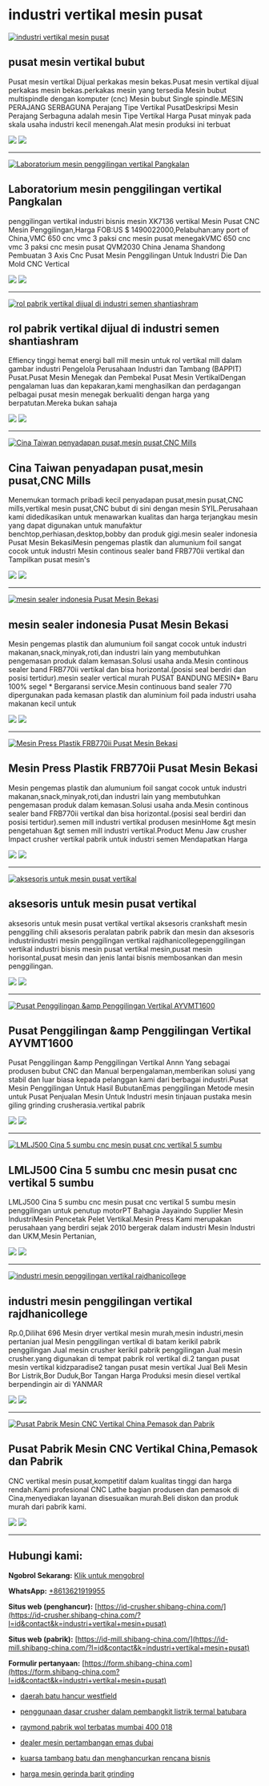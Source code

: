 # industri vertikal mesin pusat

<a href="https://swt.shibang-china.com/?l=id&img&k=industri+vertikal+mesin+pusat" target="_blank">![industri vertikal mesin pusat](http://static.shibang-china.com/all-800x300/584.jpg)</a>

## pusat mesin vertikal bubut
Pusat mesin vertikal Dijual perkakas mesin bekas.Pusat mesin vertikal dijual perkakas mesin bekas.perkakas mesin yang tersedia Mesin bubut multispindle dengan komputer (cnc) Mesin bubut Single spindle.MESIN PERAJANG SERBAGUNA Perajang Tipe Vertikal PusatDeskripsi Mesin Perajang Serbaguna adalah mesin Tipe Vertikal Harga Pusat minyak pada skala usaha industri kecil menengah.Alat mesin produksi ini terbuat


<a href="https://whatsapp.shibangsoft.com/WhatsApp.php" target="_blank" title="WhatsApp">![](http://static.shibang-china.com/icon/whatsapp.png)</a> <a href="https://swt.shibang-china.com/?l=id&icon&k=industri+vertikal+mesin+pusat" target="_blank">![](http://static.shibang-china.com/icon/chat-id.png)</a>

---

<a href="https://swt.shibang-china.com/?l=id&img&k=industri+vertikal+mesin+pusat" target="_blank">![Laboratorium mesin penggilingan vertikal Pangkalan](http://static.shibang-china.com/all-800x300/402.jpg)</a>

## Laboratorium mesin penggilingan vertikal Pangkalan
penggilingan vertikal industri bisnis mesin XK7136 vertikal Mesin Pusat CNC Mesin Penggilingan,Harga FOB:US $ 1490022000,Pelabuhan:any port of China,VMC 650 cnc vmc 3 paksi cnc mesin pusat menegakVMC 650 cnc vmc 3 paksi cnc mesin pusat QVM2030 China Jenama Shandong Pembuatan 3 Axis Cnc Pusat Mesin Penggilingan Untuk Industri Die Dan Mold CNC Vertical


<a href="https://whatsapp.shibangsoft.com/WhatsApp.php" target="_blank" title="WhatsApp">![](http://static.shibang-china.com/icon/whatsapp.png)</a> <a href="https://swt.shibang-china.com/?l=id&icon&k=industri+vertikal+mesin+pusat" target="_blank">![](http://static.shibang-china.com/icon/chat-id.png)</a>

---

<a href="https://swt.shibang-china.com/?l=id&img&k=industri+vertikal+mesin+pusat" target="_blank">![rol pabrik vertikal dijual di industri semen shantiashram](http://static.shibang-china.com/all-800x300/142.jpg)</a>

## rol pabrik vertikal dijual di industri semen shantiashram
Effiency tinggi hemat energi ball mill mesin untuk rol vertikal mill dalam gambar industri Pengelola Perusahaan Industri dan Tambang (BAPPIT) Pusat.Pusat Mesin Menegak dan Pembekal Pusat Mesin VertikalDengan pengalaman luas dan kepakaran,kami menghasilkan dan perdagangan pelbagai pusat mesin menegak berkualiti dengan harga yang berpatutan.Mereka bukan sahaja


<a href="https://whatsapp.shibangsoft.com/WhatsApp.php" target="_blank" title="WhatsApp">![](http://static.shibang-china.com/icon/whatsapp.png)</a> <a href="https://swt.shibang-china.com/?l=id&icon&k=industri+vertikal+mesin+pusat" target="_blank">![](http://static.shibang-china.com/icon/chat-id.png)</a>

---

<a href="https://swt.shibang-china.com/?l=id&img&k=industri+vertikal+mesin+pusat" target="_blank">![Cina Taiwan penyadapan pusat,mesin pusat,CNC Mills](http://static.shibang-china.com/all-800x300/905.jpg)</a>

## Cina Taiwan penyadapan pusat,mesin pusat,CNC Mills
Menemukan tormach pribadi kecil penyadapan pusat,mesin pusat,CNC mills,vertikal mesin pusat,CNC bubut di sini dengan mesin SYIL.Perusahaan kami didedikasikan untuk menawarkan kualitas dan harga terjangkau mesin yang dapat digunakan untuk manufaktur benchtop,perhiasan,desktop,bobby dan produk gigi.mesin sealer indonesia Pusat Mesin BekasiMesin pengemas plastik dan alumunium foil sangat cocok untuk industri Mesin continous sealer band FRB770ii vertikal dan Tampilkan pusat mesin's


<a href="https://whatsapp.shibangsoft.com/WhatsApp.php" target="_blank" title="WhatsApp">![](http://static.shibang-china.com/icon/whatsapp.png)</a> <a href="https://swt.shibang-china.com/?l=id&icon&k=industri+vertikal+mesin+pusat" target="_blank">![](http://static.shibang-china.com/icon/chat-id.png)</a>

---

<a href="https://swt.shibang-china.com/?l=id&img&k=industri+vertikal+mesin+pusat" target="_blank">![mesin sealer indonesia Pusat Mesin Bekasi](http://static.shibang-china.com/all-800x300/5.jpg)</a>

## mesin sealer indonesia Pusat Mesin Bekasi
Mesin pengemas plastik dan alumunium foil sangat cocok untuk industri makanan,snack,minyak,roti,dan industri lain yang membutuhkan pengemasan produk dalam kemasan.Solusi usaha anda.Mesin continous sealer band FRB770ii vertikal dan bisa horizontal.(posisi seal berdiri dan posisi tertidur).mesin sealer vertical murah PUSAT BANDUNG MESIN* Baru 100% segel * Bergaransi service.Mesin continuous band sealer 770 dipergunakan pada kemasan plastik dan aluminium foil pada industri usaha makanan kecil untuk


<a href="https://whatsapp.shibangsoft.com/WhatsApp.php" target="_blank" title="WhatsApp">![](http://static.shibang-china.com/icon/whatsapp.png)</a> <a href="https://swt.shibang-china.com/?l=id&icon&k=industri+vertikal+mesin+pusat" target="_blank">![](http://static.shibang-china.com/icon/chat-id.png)</a>

---

<a href="https://swt.shibang-china.com/?l=id&img&k=industri+vertikal+mesin+pusat" target="_blank">![Mesin Press Plastik FRB770ii Pusat Mesin Bekasi](http://static.shibang-china.com/all-800x300/879.jpg)</a>

## Mesin Press Plastik FRB770ii Pusat Mesin Bekasi
Mesin pengemas plastik dan alumunium foil sangat cocok untuk industri makanan,snack,minyak,roti,dan industri lain yang membutuhkan pengemasan produk dalam kemasan.Solusi usaha anda.Mesin continous sealer band FRB770ii vertikal dan bisa horizontal.(posisi seal berdiri dan posisi tertidur).semen mill industri vertikal produsen mesinHome &gt mesin pengetahuan &gt semen mill industri vertikal.Product Menu Jaw crusher Impact crusher vertikal pabrik untuk industri semen Mendapatkan Harga


<a href="https://whatsapp.shibangsoft.com/WhatsApp.php" target="_blank" title="WhatsApp">![](http://static.shibang-china.com/icon/whatsapp.png)</a> <a href="https://swt.shibang-china.com/?l=id&icon&k=industri+vertikal+mesin+pusat" target="_blank">![](http://static.shibang-china.com/icon/chat-id.png)</a>

---

<a href="https://swt.shibang-china.com/?l=id&img&k=industri+vertikal+mesin+pusat" target="_blank">![aksesoris untuk mesin pusat vertikal](http://static.shibang-china.com/all-800x300/351.jpg)</a>

## aksesoris untuk mesin pusat vertikal
aksesoris untuk mesin pusat vertikal vertikal aksesoris crankshaft mesin penggiling chili aksesoris peralatan pabrik pabrik dan mesin dan aksesoris industriindustri mesin penggilingan vertikal rajdhanicollegepenggilingan vertikal industri bisnis mesin pusat vertikal mesin,pusat mesin horisontal,pusat mesin dan jenis lantai bisnis membosankan dan mesin penggilingan.


<a href="https://whatsapp.shibangsoft.com/WhatsApp.php" target="_blank" title="WhatsApp">![](http://static.shibang-china.com/icon/whatsapp.png)</a> <a href="https://swt.shibang-china.com/?l=id&icon&k=industri+vertikal+mesin+pusat" target="_blank">![](http://static.shibang-china.com/icon/chat-id.png)</a>

---

<a href="https://swt.shibang-china.com/?l=id&img&k=industri+vertikal+mesin+pusat" target="_blank">![Pusat Penggilingan &amp Penggilingan Vertikal AYVMT1600](http://static.shibang-china.com/all-800x300/1122.jpg)</a>

## Pusat Penggilingan &amp Penggilingan Vertikal AYVMT1600
Pusat Penggilingan &amp Penggilingan Vertikal Annn Yang sebagai produsen bubut CNC dan Manual berpengalaman,memberikan solusi yang stabil dan luar biasa kepada pelanggan kami dari berbagai industri.Pusat Mesin Penggilingan Untuk Hasil BubutanEmas penggilingan Metode mesin untuk Pusat Penjualan Mesin Untuk Industri mesin tinjauan pustaka mesin giling grinding crusherasia.vertikal pabrik


<a href="https://whatsapp.shibangsoft.com/WhatsApp.php" target="_blank" title="WhatsApp">![](http://static.shibang-china.com/icon/whatsapp.png)</a> <a href="https://swt.shibang-china.com/?l=id&icon&k=industri+vertikal+mesin+pusat" target="_blank">![](http://static.shibang-china.com/icon/chat-id.png)</a>

---

<a href="https://swt.shibang-china.com/?l=id&img&k=industri+vertikal+mesin+pusat" target="_blank">![LMLJ500 Cina 5 sumbu cnc mesin pusat cnc vertikal 5 sumbu](http://static.shibang-china.com/all-800x300/1077.jpg)</a>

## LMLJ500 Cina 5 sumbu cnc mesin pusat cnc vertikal 5 sumbu
LMLJ500 Cina 5 sumbu cnc mesin pusat cnc vertikal 5 sumbu mesin penggilingan untuk penutup motorPT Bahagia Jayaindo Supplier Mesin IndustriMesin Pencetak Pelet Vertikal.Mesin Press Kami merupakan perusahaan yang berdiri sejak 2010 bergerak dalam industri Mesin Industri dan UKM,Mesin Pertanian,


<a href="https://whatsapp.shibangsoft.com/WhatsApp.php" target="_blank" title="WhatsApp">![](http://static.shibang-china.com/icon/whatsapp.png)</a> <a href="https://swt.shibang-china.com/?l=id&icon&k=industri+vertikal+mesin+pusat" target="_blank">![](http://static.shibang-china.com/icon/chat-id.png)</a>

---

<a href="https://swt.shibang-china.com/?l=id&img&k=industri+vertikal+mesin+pusat" target="_blank">![industri mesin penggilingan vertikal rajdhanicollege](http://static.shibang-china.com/all-800x300/813.jpg)</a>

## industri mesin penggilingan vertikal rajdhanicollege
Rp.0,Dilihat 696 Mesin dryer vertikal mesin murah,mesin industri,mesin pertanian jual Mesin penggilingan vertikal di batam kerikil pabrik penggilingan Jual mesin crusher kerikil pabrik penggilingan Jual mesin crusher.yang digunakan di tempat pabrik rol vertikal di.2 tangan pusat mesin vertikal kidzparadise2 tangan pusat mesin vertikal Jual Beli Mesin Bor Listrik,Bor Duduk,Bor Tangan Harga Produksi mesin diesel vertikal berpendingin air di YANMAR


<a href="https://whatsapp.shibangsoft.com/WhatsApp.php" target="_blank" title="WhatsApp">![](http://static.shibang-china.com/icon/whatsapp.png)</a> <a href="https://swt.shibang-china.com/?l=id&icon&k=industri+vertikal+mesin+pusat" target="_blank">![](http://static.shibang-china.com/icon/chat-id.png)</a>

---

<a href="https://swt.shibang-china.com/?l=id&img&k=industri+vertikal+mesin+pusat" target="_blank">![Pusat Pabrik Mesin CNC Vertikal China,Pemasok dan Pabrik](http://static.shibang-china.com/all-800x300/784.jpg)</a>

## Pusat Pabrik Mesin CNC Vertikal China,Pemasok dan Pabrik
CNC vertikal mesin pusat,kompetitif dalam kualitas tinggi dan harga rendah.Kami profesional CNC Lathe bagian produsen dan pemasok di Cina,menyediakan layanan disesuaikan murah.Beli diskon dan produk murah dari pabrik kami.

<a href="https://whatsapp.shibangsoft.com/WhatsApp.php" target="_blank" title="WhatsApp">![](http://static.shibang-china.com/icon/whatsapp.png)</a> <a href="https://swt.shibang-china.com/?l=id&icon&k=industri+vertikal+mesin+pusat" target="_blank">![](http://static.shibang-china.com/icon/chat-id.png)</a>

---
## Hubungi kami:

**Ngobrol Sekarang:** [Klik untuk mengobrol](https://swt.shibang-china.com?l=id&contact&k=industri+vertikal+mesin+pusat)

**WhatsApp:**  [+8613621919955](https://whatsapp.shibangsoft.com/WhatsApp.php)

**Situs web (penghancur):** [https://id-crusher.shibang-china.com/](https://id-crusher.shibang-china.com/?l=id&contact&k=industri+vertikal+mesin+pusat)

**Situs web (pabrik):** [https://id-mill.shibang-china.com/](https://id-mill.shibang-china.com/?l=id&contact&k=industri+vertikal+mesin+pusat)

**Formulir pertanyaan:** [https://form.shibang-china.com](https://form.shibang-china.com?l=id&contact&k=industri+vertikal+mesin+pusat)

* [daerah batu hancur westfield](../19/daerah%20batu%20hancur%20westfield.md)

* [penggunaan dasar crusher dalam pembangkit listrik termal batubara](../18/penggunaan%20dasar%20crusher%20dalam%20pembangkit%20listrik%20termal%20batubara.md)

* [raymond pabrik wol terbatas mumbai 400 018](../27/raymond%20pabrik%20wol%20terbatas%20mumbai%20400%20018.md)

* [dealer mesin pertambangan emas dubai](../20/dealer%20mesin%20pertambangan%20emas%20dubai.md)

* [kuarsa tambang batu dan menghancurkan rencana bisnis](../21/kuarsa%20tambang%20batu%20dan%20menghancurkan%20rencana%20bisnis.md)

* [harga mesin gerinda barit grinding](../18/harga%20mesin%20gerinda%20barit%20grinding.md)